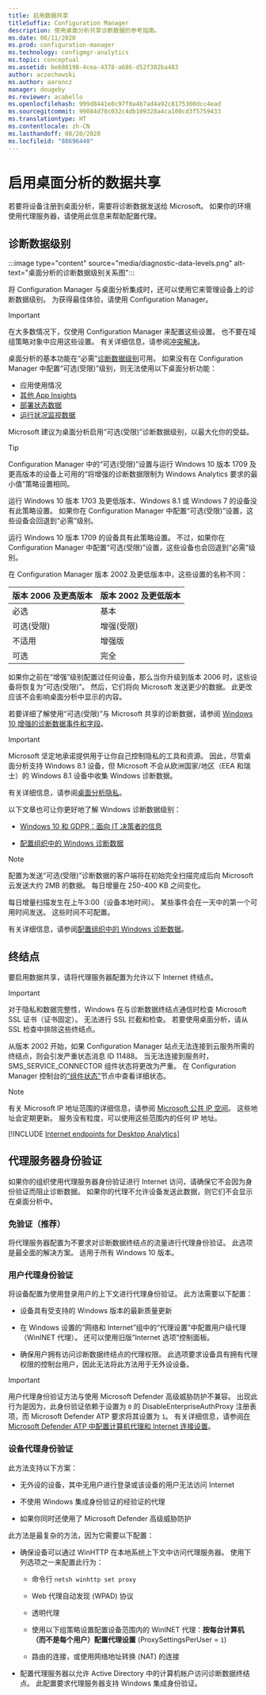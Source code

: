 ```yaml
---
title: 启用数据共享
titleSuffix: Configuration Manager
description: 使用桌面分析共享诊断数据的参考指南。
ms.date: 08/11/2020
ms.prod: configuration-manager
ms.technology: configmgr-analytics
ms.topic: conceptual
ms.assetid: be680198-4cea-4378-a686-d52f382ba483
author: aczechowski
ms.author: aaroncz
manager: dougeby
ms.reviewer: acabello
ms.openlocfilehash: 999d8441e8c97f0a4b7ad4a92c8175300dcc4ead
ms.sourcegitcommit: 99084d70c032c4db109328a4ca100cd3f5759433
ms.translationtype: HT
ms.contentlocale: zh-CN
ms.lasthandoff: 08/20/2020
ms.locfileid: "88696440"
---
```

# <a name="enable-data-sharing-for-desktop-analytics"></a>启用桌面分析的数据共享

若要将设备注册到桌面分析，需要将诊断数据发送给 Microsoft。 如果你的环境使用代理服务器，请使用此信息来帮助配置代理。

## <a name="diagnostic-data-levels"></a>诊断数据级别

:::image type="content" source="media/diagnostic-data-levels.png" alt-text="桌面分析的诊断数据级别关系图":::

将 Configuration Manager 与桌面分析集成时，还可以使用它来管理设备上的诊断数据级别。 为获得最佳体验，请使用 Configuration Manager。

> [!IMPORTANT]
> 在大多数情况下，仅使用 Configuration Manager 来配置这些设置。 也不要在域组策略对象中应用这些设置。 有关详细信息，请参阅[冲突解决](enroll-devices.md#conflict-resolution)。

桌面分析的基本功能在“必需”[诊断数据级别](/windows/privacy/configure-windows-diagnostic-data-in-your-organization#diagnostic-data-levels)可用。 如果没有在 Configuration Manager 中配置“可选(受限)”级别，则无法使用以下桌面分析功能：

- 应用使用情况
- [其他 App Insights](compat-assessment.md#additional-insights)
- [部署状态数据](deploy-prod.md#address-deployment-alerts)
- [运行状况监视数据](health-status-monitoring.md)

Microsoft 建议为桌面分析启用“可选(受限)”诊断数据级别，以最大化你的受益。

> [!TIP]
> Configuration Manager 中的“可选(受限)”设置与运行 Windows 10 版本 1709 及更高版本的设备上可用的“将增强的诊断数据限制为 Windows Analytics 要求的最小值”策略设置相同。
>
> 运行 Windows 10 版本 1703 及更低版本、Windows 8.1 或 Windows 7 的设备没有此策略设置。 如果你在 Configuration Manager 中配置“可选(受限)”设置，这些设备会回退到“必需”级别。
>
> 运行 Windows 10 版本 1709 的设备具有此策略设置。 不过，如果你在 Configuration Manager 中配置“可选(受限)”设置，这些设备也会回退到“必需”级别。
>
> 在 Configuration Manager 版本 2002 及更低版本中，这些设置的名称不同：<!-- 7363467 -->
>
> | 版本 2006 及更高版本 | 版本 2002 及更低版本 |
> |---------|---------|
> | 必选 | 基本 |
> | 可选(受限) | 增强(受限) |
> | 不适用 | 增强版 |
> | 可选 | 完全 |
>
> 如果你之前在“增强”级别配置过任何设备，那么当你升级到版本 2006 时，这些设备将恢复为“可选(受限)”。 然后，它们将向 Microsoft 发送更少的数据。 此更改应该不会影响桌面分析中显示的内容。

若要详细了解使用“可选(受限)”与 Microsoft 共享的诊断数据，请参阅 [Windows 10 增强的诊断数据事件和字段](/windows/privacy/enhanced-diagnostic-data-windows-analytics-events-and-fields)。

> [!IMPORTANT]
> Microsoft 坚定地承诺提供用于让你自己控制隐私的工具和资源。 因此，尽管桌面分析支持 Windows 8.1 设备，但 Microsoft 不会从欧洲国家/地区（EEA 和瑞士）的 Windows 8.1 设备中收集 Windows 诊断数据。

有关详细信息，请参阅[桌面分析隐私](privacy.md)。

以下文章也可让你更好地了解 Windows 诊断数据级别：

- [Windows 10 和 GDPR：面向 IT 决策者的信息](/windows/privacy/gdpr-it-guidance)  

- [配置组织中的 Windows 诊断数据](/windows/privacy/configure-windows-diagnostic-data-in-your-organization)  

> [!NOTE]
> 配置为发送“可选(受限)”诊断数据的客户端将在初始完全扫描完成后向 Microsoft 云发送大约 2MB 的数据。 每日增量在 250-400 KB 之间变化。
>
> 每日增量扫描发生在上午3:00（设备本地时间）。 某些事件会在一天中的第一个可用时间发送。 这些时间不可配置。
>
> 有关详细信息，请参阅[配置组织中的 Windows 诊断数据](https://aka.ms/enterprisetelemetry)。  

## <a name="endpoints"></a>终结点

要启用数据共享，请将代理服务器配置为允许以下 Internet 终结点。

> [!IMPORTANT]
> 对于隐私和数据完整性，Windows 在与诊断数据终结点通信时检查 Microsoft SSL 证书（证书固定）。 无法进行 SSL 拦截和检查。 若要使用桌面分析，请从 SSL 检查中排除这些终结点。<!-- BUG 4647542 -->

从版本 2002 开始，如果 Configuration Manager 站点无法连接到云服务所需的终结点，则会引发严重状态消息 ID 11488。 当无法连接到服务时，SMS_SERVICE_CONNECTOR 组件状态将更改为严重。 在 Configuration Manager 控制台的[“组件状态”](../core/servers/manage/use-alerts-and-the-status-system.md#BKMK_MonitorSystemStatus)节点中查看详细状态。<!-- 5566763 -->

> [!NOTE]
> 有关 Microsoft IP 地址范围的详细信息，请参阅 [Microsoft 公共 IP 空间](https://www.microsoft.com/download/details.aspx?id=53602)。 这些地址会定期更新。 服务没有粒度，可以使用这些范围内的任何 IP 地址。

[!INCLUDE [Internet endpoints for Desktop Analytics](../core/plan-design/network/includes/internet-endpoints-desktop-analytics.md)]

## <a name="proxy-server-authentication"></a>代理服务器身份验证

如果你的组织使用代理服务器身份验证进行 Internet 访问，请确保它不会因为身份验证而阻止诊断数据。 如果你的代理不允许设备发送此数据，则它们不会显示在桌面分析中。

### <a name="bypass-recommended"></a>免验证（推荐）

将代理服务器配置为不要求对诊断数据终结点的流量进行代理身份验证。 此选项是最全面的解决方案。 适用于所有 Windows 10 版本。  

### <a name="user-proxy-authentication"></a>用户代理身份验证

将设备配置为使用登录用户的上下文进行代理身份验证。 此方法需要以下配置：

- 设备具有受支持的 Windows 版本的最新质量更新

- 在 Windows 设置的“网络和 Internet”组中的“代理设置”中配置用户级代理（WinINET 代理）。 还可以使用旧版”Internet 选项”控制面板。

- 确保用户拥有访问诊断数据终结点的代理权限。 此选项要求设备具有拥有代理权限的控制台用户，因此无法将此方法用于无外设设备。

> [!IMPORTANT]
> 用户代理身份验证方法与使用 Microsoft Defender 高级威胁防护不兼容。 出现此行为是因为，此身份验证依赖于设置为 `0` 的 DisableEnterpriseAuthProxy 注册表项，而 Microsoft Defender ATP 要求将其设置为 `1`。 有关详细信息，请参阅[在 Microsoft Defender ATP 中配置计算机代理和 Internet 连接设置](/windows/security/threat-protection/windows-defender-atp/configure-proxy-internet-windows-defender-advanced-threat-protection)。

### <a name="device-proxy-authentication"></a>设备代理身份验证

此方法支持以下方案：

- 无外设的设备，其中无用户进行登录或该设备的用户无法访问 Internet

- 不使用 Windows 集成身份验证的经验证的代理

- 如果你同时还使用了 Microsoft Defender 高级威胁防护

此方法是最复杂的方法，因为它需要以下配置：

- 确保设备可以通过 WinHTTP 在本地系统上下文中访问代理服务器。 使用下列选项之一来配置此行为：

  - 命令行 `netsh winhttp set proxy`

  - Web 代理自动发现 (WPAD) 协议

  - 透明代理

  - 使用以下组策略设置配置设备范围内的 WinINET 代理：**按每台计算机（而不是每个用户）配置代理设置** (ProxySettingsPerUser = `1`)

  - 路由的连接，或使用网络地址转换 (NAT) 的连接

- 配置代理服务器以允许 Active Directory 中的计算机帐户访问诊断数据终结点。 此配置要求代理服务器支持 Windows 集成身份验证。